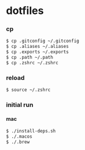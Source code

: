 # dotfiles

### cp

```bash
$ cp .gitconfig ~/.gitconfig
$ cp .aliases ~/.aliases
$ cp .exports ~/.exports
$ cp .path ~/.path
$ cp .zshrc ~/.zshrc
```

### reload

```bash
$ source ~/.zshrc
```

### initial run

#### mac

```bash
$ ./install-deps.sh
$ ./.macos
$ ./.brew
```
